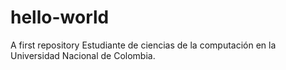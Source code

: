 # hello-world
A first repository
Estudiante de ciencias de la computación en la Universidad Nacional de Colombia.
